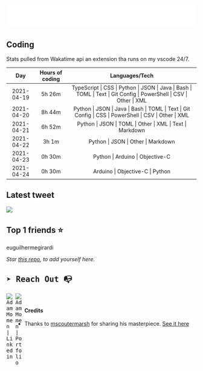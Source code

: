
![test image size](/assets/welcome_message.gif)

## Coding
Stats pulled from Wakatime api an extension tha runs on my vscode 24/7.

|Day|Hours of coding|Languages/Tech|
|:-:|:-:|:-:|
|2021-04-19|5h 26m|TypeScript &#124; CSS &#124; Python &#124; JSON &#124; Java &#124; Bash &#124; TOML &#124; Text &#124; Git Config &#124; PowerShell &#124; CSV &#124; Other &#124; XML|
|2021-04-20|8h 44m|Python &#124; JSON &#124; Java &#124; Bash &#124; TOML &#124; Text &#124; Git Config &#124; CSS &#124; PowerShell &#124; CSV &#124; Other &#124; XML|
|2021-04-21|6h 52m|Python &#124; JSON &#124; TOML &#124; Other &#124; XML &#124; Text &#124; Markdown|
|2021-04-22|3h 1m|Python &#124; JSON &#124; Other &#124; Markdown|
|2021-04-23|0h 30m|Python &#124; Arduino &#124; Objective-C|
|2021-04-24|0h 30m|Arduino &#124; Objective-C &#124; Python|

## Latest tweet
[<img src="<tweet-image-url>" width="400">](<tweet-url>)

## Top 1 friends ⭐️
euguilhermegirardi

*Star [this repo](https://github.com/AdamMomen/AdamMomen), to add yourself here.*


<samp>

## ➤ Reach Out :mailbox_with_no_mail:

>
  <a href="https://www.linkedin.com/in/adam-momen-99596275/">
     <img align="left" alt="Adam Momen | Linkedin" width="24px" src="./assets/Linkedin.svg" />
   </a>

   <a href="https://adammomen.com/">
     <img align="left" alt="Adam Momen | Portfolio" width="24px" src="./assets/web.svg" />
   </a>

</samp>

<br>

#### Credits
* Thanks to [mscoutermarsh](https://github.com/mscoutermarsh) for sharing his masterpiece. [See it here](https://github.com/mscoutermarsh/mscoutermarsh)